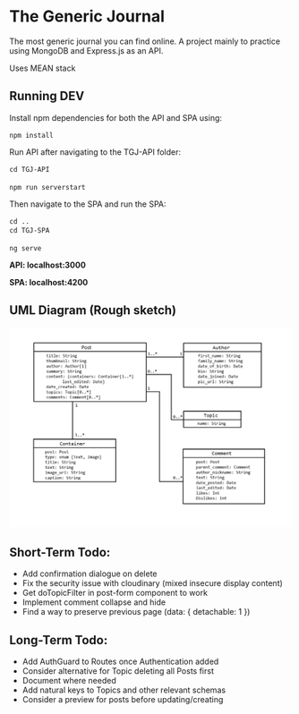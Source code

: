 # The Generic Journal
The most generic journal you can find online.
A project mainly to practice using MongoDB and Express.js as an API.

Uses MEAN stack 

## Running DEV

Install npm dependencies for both the API and SPA using:

```
npm install
```

Run API after navigating to the TGJ-API folder:

```
cd TGJ-API

npm run serverstart
```

Then navigate to the SPA and run the SPA:

```
cd ..
cd TGJ-SPA

ng serve
```

**API: localhost:3000**

**SPA: localhost:4200**

## UML Diagram (Rough sketch)

![UML Diagram](https://github.com/jaaferh/thegenericjournal/blob/main/UML%20Diagram.png)

## Short-Term Todo:

- Add confirmation dialogue on delete
- Fix the security issue with cloudinary (mixed insecure display content)
- Get doTopicFilter in post-form component to work
- Implement comment collapse and hide
- Find a way to preserve previous page (data: { detachable: 1 })

## Long-Term Todo: 

- Add AuthGuard to Routes once Authentication added
- Consider alternative for Topic deleting all Posts first
- Document where needed
- Add natural keys to Topics and other relevant schemas
- Consider a preview for posts before updating/creating